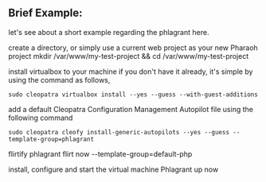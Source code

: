 Brief Example:
-------------

let's see about a short example regarding the phlagrant here.

create a directory, or simply use a current web project as your new Pharaoh project mkdir /var/www/my-test-project && cd /var/www/my-test-project

install virtualbox to your machine if you don't have it already, it's simple by using the command as follows,

    sudo cleopatra virtualbox install --yes --guess --with-guest-additions

add a default Cleopatra Configuration Management Autopilot file using the following command

    sudo cleopatra cleofy install-generic-autopilots --yes --guess --template-group=phlagrant

flirtify phlagrant flirt now --template-group=default-php

install, configure and start the virtual machine Phlagrant up now
